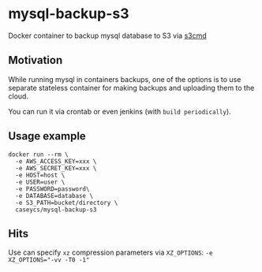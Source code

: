 # mysql-backup-s3

Docker container to backup mysql database to S3 via [s3cmd](https://github.com/s3tools/s3cmd)

## Motivation

While running mysql in containers backups, one of the options is to use separate stateless container for making backups and uploading them to the cloud.
 
You can run it via crontab or even jenkins (with `build periodically`).

## Usage example

```
docker run --rm \
  -e AWS_ACCESS_KEY=xxx \
  -e AWS_SECRET_KEY=xxx \
  -e HOST=host \
  -e USER=user \
  -e PASSWORD=password\
  -e DATABASE=database \
  -e S3_PATH=bucket/directory \
  caseycs/mysql-backup-s3
```

## Hits

Use can specify `xz` compression parameters via `XZ_OPTIONS`: `-e XZ_OPTIONS="-vv -T0 -1"`
